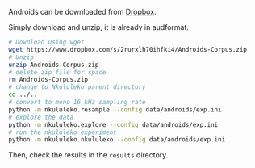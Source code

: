 Androids can be downloaded from [Dropbox](https://zenodo.org/record/7447302).

Simply download and unzip, it is already in audformat.

```bash
# Download using wget
wget https://www.dropbox.com/s/2rurxlh70ihfki4/Androids-Corpus.zip
# Unzip
unzip Androids-Corpus.zip
# delete zip file for space
rm Androids-Corpus.zip
# change to Nkululeko parent directory
cd ../..
# convert to mono 16 kHz sampling rate
python -m nkululeko.resample --config data/androids/exp.ini
# explore the data
python -m nkululeko.explore --config data/androids/exp.ini
# run the nkululeko experiment
python -m nkululeko.nkululeko --config data/androids/exp.ini
```

Then, check the results in the `results` directory.
